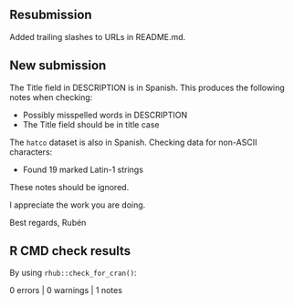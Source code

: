 ## Resubmission 

Added trailing slashes to URLs in README.md.


## New submission

The Title field in DESCRIPTION is in Spanish.
This produces the following notes when checking: 
- Possibly misspelled words in DESCRIPTION
- The Title field should be in title case

The `hatco` dataset is also in Spanish.
Checking data for non-ASCII characters:
- Found 19 marked Latin-1 strings

These notes should be ignored.

I appreciate the work you are doing.

Best regards,
Rubén


## R CMD check results

By using `rhub::check_for_cran()`:

0 errors | 0 warnings | 1 notes
